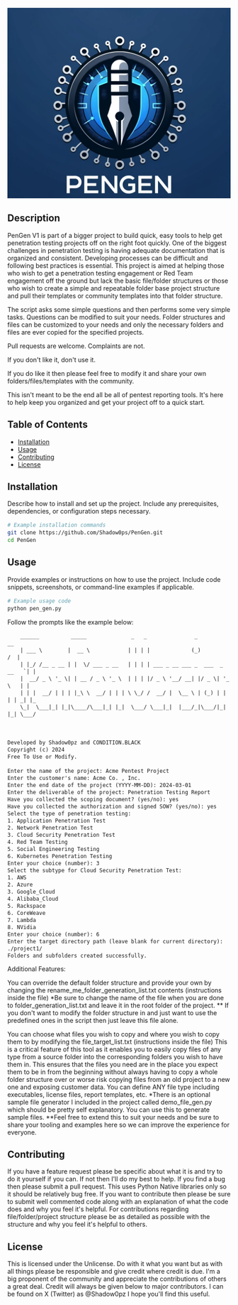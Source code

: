 ![PenGen Logo](PenGen_logo.jpg)



## Description

PenGen V1 is part of a bigger project to build quick, easy tools to help get penetration testing projects off on the right foot quickly.
One of the biggest challenges in penetration testing is having adequate documentation that is organized and consistent. Developing processes can be difficult and following best practices is essential.
This project is aimed at helping those who wish to get a penetration testing engagement or Red Team engagement off the ground but lack the basic file/folder structures or those who wish to create a simple and repeatable folder base project structure and pull their templates or community templates into that folder structure.

The script asks some simple questions and then performs some very simple tasks.
Questions can be modified to suit your needs.
Folder structures and files can be customized to your needs and only the necessary folders and files are ever copied for the specified projects.

Pull requests are welcome. 
Complaints are not. 

If you don't like it, don't use it. 

If you do like it then please feel free to modify it and share your own folders/files/templates with the community.

This isn't meant to be the end all be all of pentest reporting tools. It's here to help keep you organized and get your project off to a quick start.

## Table of Contents

- [Installation](#installation)
- [Usage](#usage)
- [Contributing](#contributing)
- [License](#license)

## Installation

Describe how to install and set up the project. Include any prerequisites, dependencies, or configuration steps necessary.

```bash
# Example installation commands
git clone https://github.com/Shadow0ps/PenGen.git
cd PenGen
```

## Usage

Provide examples or instructions on how to use the project. Include code snippets, screenshots, or command-line examples if applicable.

```python
# Example usage code
python pen_gen.py
```

Follow the prompts like the example below:

```
    ______          _____              _   _               _               __  
    | ___ \        |  __ \            | | | |             (_)             /  | 
    | |_/ /__ _ __ | |  \/ ___ _ __   | | | | ___ _ __ ___ _  ___  _ __   `| | 
    |  __/ _ \ '_ \| | __ / _ \ '_ \  | | | |/ _ \ '__/ __| |/ _ \| '_ \   | | 
    | | |  __/ | | | |_\ \  __/ | | | \ \_/ /  __/ |  \__ \ | (_) | | | | _| |_
    \_|  \___|_| |_|\____/\___|_| |_|  \___/ \___|_|  |___/_|\___/|_| |_| \___/
                                                                                                        
                                                                                                        
    
Developed by Shadow0pz and CONDITION.BLACK
Copyright (c) 2024
Free To Use or Modify.

Enter the name of the project: Acme Pentest Project
Enter the customer's name: Acme Co. , Inc.
Enter the end date of the project (YYYY-MM-DD): 2024-03-01
Enter the deliverable of the project: Penetration Testing Report
Have you collected the scoping document? (yes/no): yes
Have you collected the authorization and signed SOW? (yes/no): yes
Select the type of penetration testing:
1. Application Penetration Test
2. Network Penetration Test
3. Cloud Security Penetration Test
4. Red Team Testing
5. Social Engineering Testing
6. Kubernetes Penetration Testing
Enter your choice (number): 3
Select the subtype for Cloud Security Penetration Test:
1. AWS
2. Azure
3. Google_Cloud
4. Alibaba_Cloud
5. Rackspace
6. CoreWeave
7. Lambda
8. NVidia
Enter your choice (number): 6
Enter the target directory path (leave blank for current directory): ./project1/
Folders and subfolders created successfully.
```

Additional Features:

You can override the default folder structure and provide your own by changing the rename_me_folder_generation_list.txt contents (instructions inside the file)
*Be sure to change the name of the file when you are done to folder_generation_list.txt and leave it in the root folder of the project.
** If you don't want to modify the folder structure in and just want to use the predefined ones in the script then just leave this file alone.

You can choose what files you wish to copy and where you wish to copy them to by modifying the file_target_list.txt (instructions inside the file)
This is a critical feature of this tool as it enables you to easily copy files of any type from a source folder into the corresponding folders you wish to have them in.
This ensures that the files you need are in the place you expect them to be in from the beginning without always having to copy a whole folder structure over or worse
risk copying files from an old project to a new one and exposing customer data. You can define ANY file type including executables, license files, report templates, etc.
*There is an optional sample file generator I included in the project called demo_file_gen.py which should be pretty self explanatory. You can use this to generate sample files.
**Feel free to extend this to suit your needs and be sure to share your tooling and examples here so we can improve the experience for everyone.



## Contributing

If you have a feature request please be specific about what it is and try to do it yourself if you can. If not then I'll do my best to help.
If you find a bug then please submit a pull request. This uses Python Native libraries only so it should be relatively bug free.
If you want to contribute then please be sure to submit well commented code along with an explanation of what the code does and why you feel it's helpful.
For contributions regarding file/folder/project structure please be as detailed as possible with the structure and why you feel it's helpful to others.

## License

This is licensed under the Unlicense. Do with it what you want but as with all things please be responsible and give credit where credit is due.
I'm a big proponent of the community and appreciate the contributions of others a great deal. Credit will always be given below to major contributors.
I can be found on X (Twitter) as @Shadow0pz
I hope you'll find this useful.
